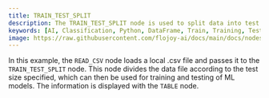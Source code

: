 ```yaml
---
title: TRAIN_TEST_SPLIT
description: The TRAIN_TEST_SPLIT node is used to split data into test and training data in Python, according to a specified size, before any Machine Learning tasks occur.
keywords: [AI, Classification, Python, DataFrame, Train, Training, Test, Machine Learning, ML Model]
image: https://raw.githubusercontent.com/flojoy-ai/docs/main/docs/nodes/AI_ML/CLASSIFICATION/TRAIN_TEST_SPLIT/examples/EX1/output.jpeg
---
```


In this example, the `READ_CSV` node loads a local .csv file and passes it to the `TRAIN_TEST_SPLIT` node. This node divides the data file according to the test size specified, which can then be used for training and testing of ML models. The information is displayed with the `TABLE` node.
